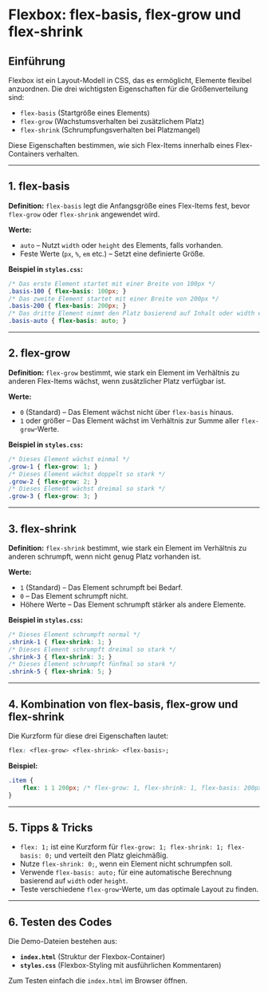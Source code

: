 # Flexbox: flex-basis, flex-grow und flex-shrink

## Einführung
Flexbox ist ein Layout-Modell in CSS, das es ermöglicht, Elemente flexibel anzuordnen. Die drei wichtigsten Eigenschaften für die Größenverteilung sind:
- `flex-basis` (Startgröße eines Elements)
- `flex-grow` (Wachstumsverhalten bei zusätzlichem Platz)
- `flex-shrink` (Schrumpfungsverhalten bei Platzmangel)

Diese Eigenschaften bestimmen, wie sich Flex-Items innerhalb eines Flex-Containers verhalten.

<!-- Was bedenken bei Flexbox?

Der Schlüssel bei Flexbox ist zu verstehen, wie die Main Axis (Hauptachse) und die Cross Axis (Querachse) funktionieren.

- Die Main Axis wird durch flex-direction bestimmt:

    - row = Hauptachse ist HORIZONTAL (von links nach rechts)
    - column = Hauptachse ist VERTIKAL (von oben nach unten)

- Die Cross Axis wird immer automatisch senkrecht zur Main Axis bestimmt:

    - Bei row ist die Querachse vertikal
    - Bei column ist die Querachse horizontal -->

---

## 1. flex-basis
**Definition:**
`flex-basis` legt die Anfangsgröße eines Flex-Items fest, bevor `flex-grow` oder `flex-shrink` angewendet wird.

**Werte:**
- `auto` – Nutzt `width` oder `height` des Elements, falls vorhanden.
- Feste Werte (`px`, `%`, `em` etc.) – Setzt eine definierte Größe.

**Beispiel in `styles.css`:**
```css
/* Das erste Element startet mit einer Breite von 100px */
.basis-100 { flex-basis: 100px; }
/* Das zweite Element startet mit einer Breite von 200px */
.basis-200 { flex-basis: 200px; }
/* Das dritte Element nimmt den Platz basierend auf Inhalt oder width ein */
.basis-auto { flex-basis: auto; }
```

---

## 2. flex-grow
**Definition:**
`flex-grow` bestimmt, wie stark ein Element im Verhältnis zu anderen Flex-Items wächst, wenn zusätzlicher Platz verfügbar ist.

**Werte:**
- `0` (Standard) – Das Element wächst nicht über `flex-basis` hinaus.
- `1` oder größer – Das Element wächst im Verhältnis zur Summe aller `flex-grow`-Werte.

**Beispiel in `styles.css`:**
```css
/* Dieses Element wächst einmal */
.grow-1 { flex-grow: 1; }
/* Dieses Element wächst doppelt so stark */
.grow-2 { flex-grow: 2; }
/* Dieses Element wächst dreimal so stark */
.grow-3 { flex-grow: 3; }
```

---

## 3. flex-shrink
**Definition:**
`flex-shrink` bestimmt, wie stark ein Element im Verhältnis zu anderen schrumpft, wenn nicht genug Platz vorhanden ist.

**Werte:**
- `1` (Standard) – Das Element schrumpft bei Bedarf.
- `0` – Das Element schrumpft nicht.
- Höhere Werte – Das Element schrumpft stärker als andere Elemente.

**Beispiel in `styles.css`:**
```css
/* Dieses Element schrumpft normal */
.shrink-1 { flex-shrink: 1; }
/* Dieses Element schrumpft dreimal so stark */
.shrink-3 { flex-shrink: 3; }
/* Dieses Element schrumpft fünfmal so stark */
.shrink-5 { flex-shrink: 5; }
```

---

## 4. Kombination von flex-basis, flex-grow und flex-shrink
Die Kurzform für diese drei Eigenschaften lautet:
```css
flex: <flex-grow> <flex-shrink> <flex-basis>;
```
**Beispiel:**
```css
.item {
    flex: 1 1 200px; /* flex-grow: 1, flex-shrink: 1, flex-basis: 200px */
}
```

---

## 5. Tipps & Tricks
- `flex: 1;` ist eine Kurzform für `flex-grow: 1; flex-shrink: 1; flex-basis: 0;` und verteilt den Platz gleichmäßig.
- Nutze `flex-shrink: 0;`, wenn ein Element nicht schrumpfen soll.
- Verwende `flex-basis: auto;` für eine automatische Berechnung basierend auf `width` oder `height`.
- Teste verschiedene `flex-grow`-Werte, um das optimale Layout zu finden.

---

## 6. Testen des Codes
Die Demo-Dateien bestehen aus:
- **`index.html`** (Struktur der Flexbox-Container)
- **`styles.css`** (Flexbox-Styling mit ausführlichen Kommentaren)

Zum Testen einfach die `index.html` im Browser öffnen.

